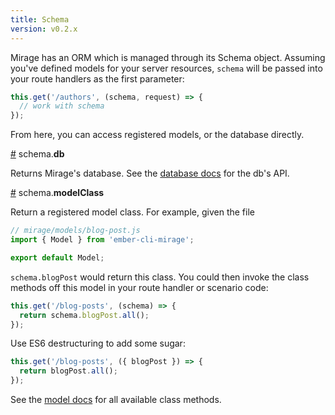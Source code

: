 ```yaml
---
title: Schema
version: v0.2.x
---
```


Mirage has an ORM which is managed through its Schema object. Assuming you've defined models for your server resources, `schema` will be passed into your route handlers as the first parameter:

```js
this.get('/authors', (schema, request) => {
  // work with schema
});
```

From here, you can access registered models, or the database directly.

<a name="database" href="#database">#</a> schema.<b>db</b>

Returns Mirage's database. See the [database docs](../database) for the db's API.

<a name="modelClass" href="#modelClass">#</a> schema.<b>modelClass</b>

Return a registered model class. For example, given the file

```js
// mirage/models/blog-post.js
import { Model } from 'ember-cli-mirage';

export default Model;
```

`schema.blogPost` would return this class. You could then invoke the class methods off this model in your route handler or scenario code:

```js
this.get('/blog-posts', (schema) => {
  return schema.blogPost.all();
});
```

Use ES6 destructuring to add some sugar:

```js
this.get('/blog-posts', ({ blogPost }) => {
  return blogPost.all();
});
```

See the [model docs](../models) for all available class methods.
